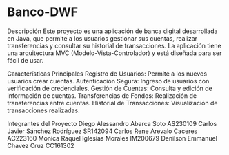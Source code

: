 # Banco-DWF
Descripción
Este proyecto es una aplicación de banca digital desarrollada en Java, que permite a los usuarios gestionar sus cuentas, realizar transferencias y consultar su historial de transacciones. La aplicación tiene una arquitectura MVC (Modelo-Vista-Controlador) y está diseñada para ser fácil de usar.

Características Principales
Registro de Usuarios: Permite a los nuevos usuarios crear cuentas.
Autenticación Segura: Ingreso de usuarios con verificación de credenciales.
Gestión de Cuentas: Consulta y edición de información de cuentas.
Transferencias de Fondos: Realización de transferencias entre cuentas.
Historial de Transacciones: Visualización de transacciones realizadas.

Integrantes del Proyecto
Diego Alessandro Abarca Soto AS230109
Carlos Javier Sánchez Rodríguez SR142094
Carlos Rene Arevalo Caceres AC223160
Monica Raquel Iglesias Morales IM200679
Denilson Emmanuel Chavez Cruz CC161302
